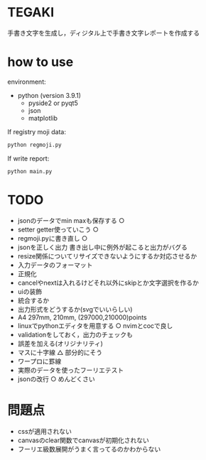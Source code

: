 # TEGAKI
手書き文字を生成し，ディジタル上で手書き文字レポートを作成する
# how to use
environment:
- python (version 3.9.1)
    - pyside2 or pyqt5
    - json
    - matplotlib
  
If registry moji data:
```bash
python regmoji.py
```

If write report:
```bash
python main.py
```

# TODO
- jsonのデータでmin maxも保存する ○
- setter getter使っていこう ○
- regmoji.pyに書き直し ○
- jsonを正しく出力 書き出し中に例外が起こると出力がバグる
- resize関係についてリサイズできないようにするか対応させるか
- 入力データのフォーマット
- 正規化
- cancelやnextは入れるけどそれ以外にskipとか文字選択を作るか
- uiの装飾
- 統合するか
- 出力形式をどうするか(svgでいいらしい)
- A4 297mm, 210mm, (297000,210000)points
- linuxでpythonエディタを用意する ○ nvimとcocで良し
- validationをしておく，出力のチェックも
- 誤差を加える(オリジナリティ)
- マスに十字線 △ 部分的にそう
- ワープロに罫線
- 実際のデータを使ったフーリエテスト
- jsonの改行 ○ めんどくさい

# 問題点
- cssが適用されない
- canvasのclear関数でcanvasが初期化されない
- フーリエ級数展開がうまく言ってるのかわからない
